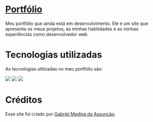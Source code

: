 # <a href=“https://gabs4841.github.io/”> Portfólio </a>

Meu portfólio que ainda está em desenvolvimento. Ele é um site que apresenta os meus projetos, as minhas habilidades e as minhas experiências como desenvolvedor web.

# Tecnologias utilizadas

As tecnologias utilizadas no meu portfólio são:

<div style=“display: inline_block”> 
<img src=“https://img.shields.io/badge/html5-%23E34F26.svg?style=for-the-badge&logo=html5&logoColor=white” /> 
<img src=“https://img.shields.io/badge/css3-%231572B6.svg?style=for-the-badge&logo=css3&logoColor=white” /> 
<img src=“https://img.shields.io/badge/javascript-%23323330.svg?style=for-the-badge&logo=javascript&logoColor=%23F7DF1E” /> 
</div>

# Créditos
Esse site foi criado por [Gabriel Medina da Assunção](https://github.com/gabs4841).
